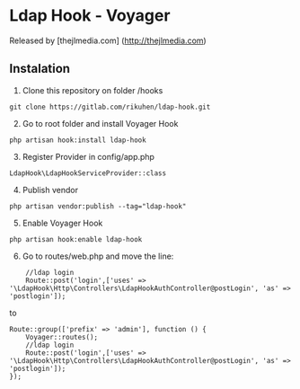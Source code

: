 # Ldap Hook - Voyager

Released by [thejlmedia.com] (http://thejlmedia.com)

## Instalation

1. Clone this repository on folder /hooks
```
git clone https://gitlab.com/rikuhen/ldap-hook.git
```

2. Go to root folder and install Voyager Hook
```
php artisan hook:install ldap-hook
```

3. Register Provider in config/app.php
```
LdapHook\LdapHookServiceProvider::class
```

4. Publish vendor
```
php artisan vendor:publish --tag="ldap-hook"
```

5. Enable Voyager Hook
```
php artisan hook:enable ldap-hook
```

6. Go to routes/web.php and move the line:
```
	//ldap login
	Route::post('login',['uses' => '\LdapHook\Http\Controllers\LdapHookAuthController@postLogin', 'as' => 'postlogin']);
```
to
```
Route::group(['prefix' => 'admin'], function () {
    Voyager::routes();
	//ldap login
	Route::post('login',['uses' => '\LdapHook\Http\Controllers\LdapHookAuthController@postLogin', 'as' => 'postlogin']);
});
```

